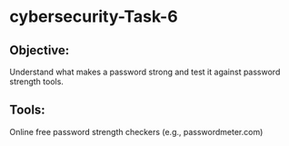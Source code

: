 # cybersecurity-Task-6

## Objective:
Understand what makes a password strong and test it against password strength tools.


## Tools:
Online free password strength checkers (e.g., passwordmeter.com)
